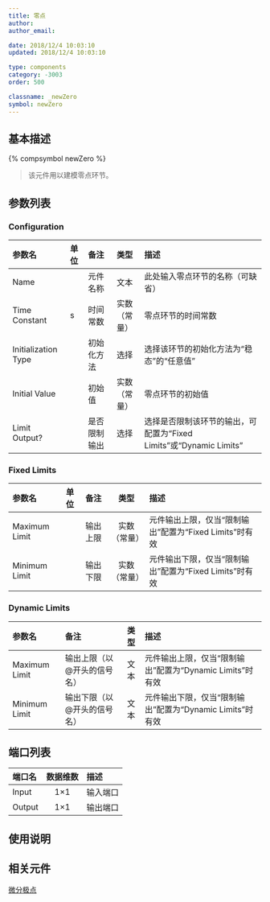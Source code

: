 ```yaml
---
title: 零点
author:
author_email:

date: 2018/12/4 10:03:10
updated: 2018/12/4 10:03:10

type: components
category: -3003
order: 500

classname: _newZero
symbol: newZero
---
```


## 基本描述

{% compsymbol newZero %}

> 该元件用以建模零点环节。

## 参数列表

### Configuration

| 参数名              | 单位 | 备注         |     类型     | 描述                                                               |
| :------------------ | :--- | :----------- | :----------: | :----------------------------------------------------------------- |
| Name                |      | 元件名称     |     文本     | 此处输入零点环节的名称（可缺省）                                   |
| Time Constant       | s    | 时间常数     | 实数（常量） | 零点环节的时间常数                                                 |
| Initialization Type |      | 初始化方法   |     选择     | 选择该环节的初始化方法为“稳态”的“任意值”                           |
| Initial Value       |      | 初始值       | 实数（常量） | 零点环节的初始值                                                   |
| Limit Output?       |      | 是否限制输出 |     选择     | 选择是否限制该环节的输出，可配置为“Fixed Limits”或“Dynamic Limits” |

### Fixed Limits

| 参数名        | 单位 | 备注     |     类型     | 描述                                                   |
| :------------ | :--- | :------- | :----------: | :----------------------------------------------------- |
| Maximum Limit |      | 输出上限 | 实数（常量） | 元件输出上限，仅当“限制输出”配置为“Fixed Limits”时有效 |
| Minimum Limit |      | 输出下限 | 实数（常量） | 元件输出下限，仅当“限制输出”配置为“Fixed Limits”时有效 |

### Dynamic Limits

| 参数名        | 备注                        | 类型 | 描述                                                     |
| :------------ | :-------------------------- | :--: | :------------------------------------------------------- |
| Maximum Limit | 输出上限（以@开头的信号名） | 文本 | 元件输出上限，仅当“限制输出”配置为“Dynamic Limits”时有效 |
| Minimum Limit | 输出下限（以@开头的信号名） | 文本 | 元件输出下限，仅当“限制输出”配置为“Dynamic Limits”时有效 |

## 端口列表

| 端口名 | 数据维数 | 描述     |
| :----- | :------: | :------- |
| Input  |   1×1    | 输入端口 |
| Output |   1×1    | 输出端口 |

## 使用说明

## 相关元件

[微分极点](comp_newDiffPole.md)
